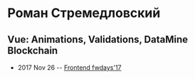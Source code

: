 # Роман Стремедловский

## Vue: Animations, Validations, DataMine Blockchain
- 2017 Nov 26 -- [Frontend fwdays&#39;17](https://frameworksdays.com/event/frontend-fwdays-17/review/vue-animations-validations)    
